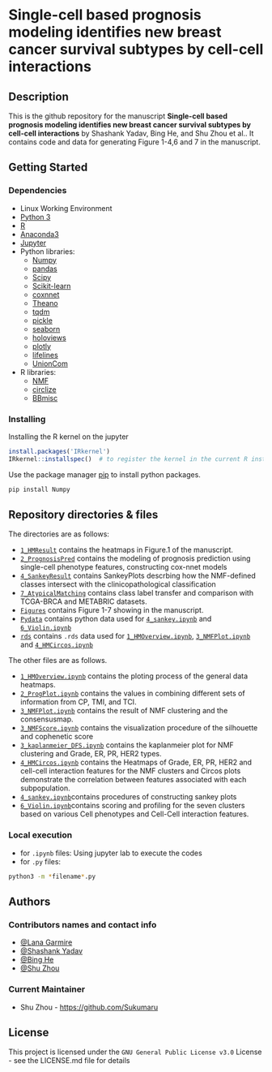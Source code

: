 # Single-cell based prognosis modeling identifies new breast cancer survival subtypes by cell-cell interactions

## Description

This is the github repository for the manuscript **Single-cell based prognosis modeling identifies new breast cancer survival subtypes by cell-cell interactions** by Shashank Yadav, Bing He, and Shu Zhou et al.. It contains code and data for generating Figure 1-4,6 and 7 in the manuscript. 

## Getting Started

### Dependencies
* Linux Working Environment
* [Python 3](https://www.python.org/downloads/)
* [R](https://www.R-project.org)
* [Anaconda3](https://www.anaconda.com/)
* [Jupyter](https://jupyter.org)
* Python libraries:
  * [Numpy](https://numpy.org/)
  * [pandas](https://pandas.pydata.org/docs/index.html)
  * [Scipy](https://scipy.org/)
  * [Scikit-learn](http://scikit-learn.org/)
  * [coxnnet](http://garmiregroup.org/cox-nnet/docs/)
  * [Theano](https://github.com/Theano/Theano)
  * [tqdm](https://github.com/tqdm/tqdm)
  * [pickle](https://docs.python.org/3/library/pickle.html)
  * [seaborn](https://seaborn.pydata.org/)
  * [holoviews](https://holoviews.org/)
  * [plotly](https://plotly.com/)
  * [lifelines](https://lifelines.readthedocs.io/en/latest/)
  * [UnionCom](https://github.com/caokai1073/UnionCom)
* R libraries:
  * [NMF](https://cran.r-project.org/web/packages/NMF/index.html)
  * [circlize](https://github.com/jokergoo/circlize)
  * [BBmisc](https://cran.rstudio.com/web/packages/BBmisc/index.html)


### Installing

Installing the R kernel on the jupyter
```R
install.packages('IRkernel')
IRkernel::installspec()  # to register the kernel in the current R installation
```

Use the package manager [pip](https://pip.pypa.io/en/stable/) to install python packages.
```bash
pip install Numpy
```

## Repository directories & files

The directories are as follows:
+ [`1_HMResult`](1_HMResult) contains the heatmaps in Figure.1 of the manuscript.
+ [`2_PrognosisPred`](2_PrognosisPred) contains the modeling of prognosis prediction using single-cell phenotype features, constructing cox-nnet models
+ [`4_SankeyResult`](4_SankeyResult) contains SankeyPlots descrbing how the NMF-defined classes intersect with the clinicopathological classification
+ [`7_AtypicalMatching`](7_AtypicalMatching) contains class label transfer and comparison with TCGA-BRCA and METABRIC datasets.
+ [`Figures`](Figures) contains Figure 1-7 showing in the manuscript.
+ [`Pydata`](Pydata) contains python data used for [`4_sankey.ipynb`](4_sankey.ipynb) and [`6_Violin.ipynb`](6_Violin.ipynb)
+ [`rds`](rds) contains `.rds` data used for [`1_HMOverview.ipynb`](1_HMOverview.ipynb), [`3_NMFPlot.ipynb`](3_NMFPlot.ipynb) and [`4_HMCircos.ipynb`](4_HMCircos.ipynb)

The other files are as follows.
+ [`1_HMOverview.ipynb`](1_HMOverview.ipynb) contains the ploting process of the general data heatmaps.
+ [`2_ProgPlot.ipynb`](2_ProgPlot.ipynb) contains the values in combining different sets of information from CP, TMI, and TCI.
+ [`3_NMFPlot.ipynb`](3_NMFPlot.ipynb) contains the result of NMF clustering and the consensusmap.
+ [`3_NMFScore.ipynb`](3_NMFScore.ipynb) contains the visualization procedure of the silhouette and cophenetic score
+ [`3_kaplanmeier_DFS.ipynb`](3_kaplanmeier_DFS.ipynb) contains the kaplanmeier plot for NMF clustering and Grade, ER, PR, HER2 types.
+ [`4_HMCircos.ipynb`](4_HMCircos.ipynb) contains the Heatmaps of Grade, ER, PR, HER2 and cell-cell interaction features for the NMF clusters and Circos plots demonstrate the correlation between features associated with each subpopulation.
+ [`4_sankey.ipynb`](4_sankey.ipynb)contains procedures of constructing sankey plots
+ [`6_Violin.ipynb`](6_Violin.ipynb)contains scoring and profiling for the seven clusters based on various Cell phenotypes and Cell-Cell interaction features.

### Local execution
+ for `.ipynb` files: Using jupyter lab to execute the codes
+ for `.py` files:
```bash
python3 -m *filename*.py
```

## Authors

### Contributors names and contact info

+ [@Lana Garmire](https://github.com/lanagarmire)
+ [@Shashank Yadav](https://github.com/xinformatics)
+ [@Bing He](https://github.com/hebinghb)
+ [@Shu Zhou](https://github.com/Sukumaru)

### Current Maintainer
* Shu Zhou - https://github.com/Sukumaru

## License

This project is licensed under the `GNU General Public License v3.0` License - see the LICENSE.md file for details

